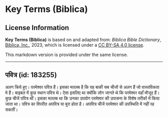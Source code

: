 # Key Terms (Biblica)

## License Information

**Key Terms (Biblica)** is based on and adapted from: _Biblica Bible Dictionary_, [Biblica, Inc.](https://www.biblica.com/), 2023, which is licensed under a [CC BY-SA 4.0 license](https://creativecommons.org/licenses/by-sa/4.0/legalcode.en).

This markdown version is provided under the same license.



--------------------------------

## पवित्र (id: 183255)

अलग किये हुए। परमेश्वर पवित्र हैं। इसका मतलब है कि वह बाकी सब चीजों से अलग हैं जो वास्तविकता मे हैं। बाइबल में कुछ स्थान पवित्र थे। ऐसा इसलिए था क्योंकि लोग जानते थे कि परमेश्वर वहाँ मौजूद हैं। कुछ चीजें पवित्र थीं। इसका मतलब था कि उनका उपयोग परमेश्वर की उपासना के विशेष तरीकों में किया जाता था। पवित्र का विपरीत अपवित्र या बुरा होता है। अपवित्र चीजें परमेश्वर की उपस्थिति में नहीं रह सकतीं।



